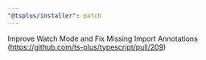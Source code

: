 ```yaml
---
"@tsplus/installer": patch
---
```


Improve Watch Mode and Fix Missing Import Annotations (https://github.com/ts-plus/typescript/pull/209)
